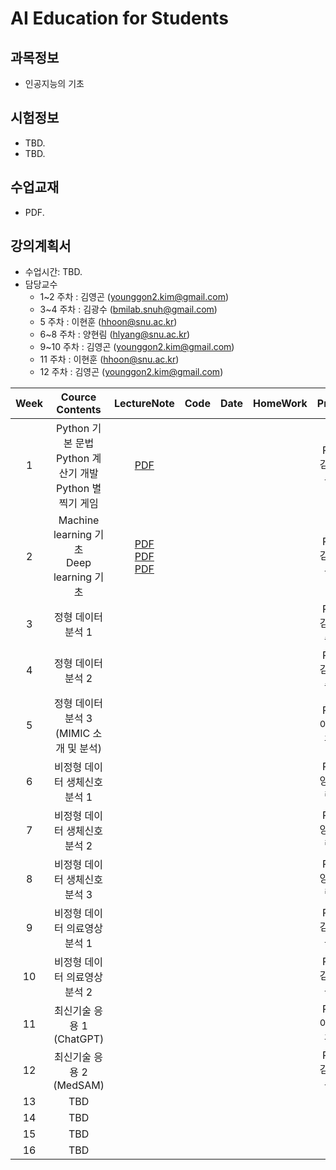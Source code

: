 # AI Education for Students

## 과목정보
- 인공지능의 기초
  
## 시험정보
- TBD.
- TBD.

## 수업교재
- PDF.

## 강의계획서
- 수업시간: TBD. 
- 담당교수
  - 1~2 주차 : 김영곤 (younggon2.kim@gmail.com)
  - 3~4 주차 : 김광수 (bmilab.snuh@gmail.com)
  - 5 주차 : 이현훈 (hhoon@snu.ac.kr)
  - 6~8 주차 : 양현림 (hlyang@snu.ac.kr)
  - 9~10 주차 : 김영곤 (younggon2.kim@gmail.com)
  - 11 주차 : 이현훈 (hhoon@snu.ac.kr)
  - 12 주차 : 김영곤 (younggon2.kim@gmail.com)

| Week | Cource Contents | LectureNote | Code | Date | HomeWork | Prof. |
|:---:|:---:|:---:|:---:|:---:|:---:|:---:|
| 1 | Python 기본 문법 <br> Python 계산기 개발 <br> Python 별찍기 게임| [PDF](https://github.com/SNUH-AIeducation/SNU-AI-Education-for-Students/blob/main/LectureNotes/Week%201/Python_%EA%B8%B0%EC%B4%88_DY01.pdf) | |  | | Pf. 김영곤 |
| 2 | Machine learning 기초 <br> Deep learning 기초 | [PDF](https://github.com/SNUH-AIeducation/SNU-AI-Education-for-Students/blob/main/LectureNotes/Week%202/Python_ML_%EA%B0%9C%EB%85%90%EA%B3%BC_%EC%8B%A4%EC%8A%B5_DY01.pdf) <br>[PDF](https://github.com/SNUH-AIeducation/SNU-AI-Education-for-Students/blob/main/LectureNotes/Week%202/Python_DL_%EA%B0%9C%EB%85%90%EA%B3%BC_%EC%8B%A4%EC%8A%B5_Part1_DY01.pdf)<br>[PDF](https://github.com/SNUH-AIeducation/SNU-AI-Education-for-Students/blob/main/LectureNotes/Week%202/Python_DL_%EA%B0%9C%EB%85%90%EA%B3%BC_%EC%8B%A4%EC%8A%B5_Part2_DY01.pdf)| |  | | Pf. 김영곤 |
| 3 | 정형 데이터 분석 1 |  | |  |  | Pf. 김광수 |
| 4 | 정형 데이터 분석 2 |  | |  |  | Pf. 김광수 |
| 5 | 정형 데이터 분석 3 <br> (MIMIC 소개 및 분석) |  | |  |  | Pf. 이현훈 |
| 6 | 비정형 데이터 생체신호 분석 1 |  | |  |  | Pf. 양현림 |
| 7 | 비정형 데이터 생체신호 분석 2 |  | |  |  | Pf. 양현림 |
| 8 | 비정형 데이터 생체신호 분석 3 |  | |  |  | Pf. 양현림 |
| 9 | 비정형 데이터 의료영상 분석 1 |  | |  |  | Pf. 김영곤 |
| 10 | 비정형 데이터 의료영상 분석 2 |  | |  |  | Pf. 김영곤 |
| 11 | 최신기술 응용 1 (ChatGPT) |  | |  |  | Pf. 이현훈 |
| 12 | 최신기술 응용 2 (MedSAM) |  | |  |  | Pf. 김영곤 |
| 13 | TBD |  | |  |  |  |
| 14 | TBD |  | |  |  |  |
| 15 | TBD |  | |  |  |  |
| 16 | TBD |  | |  |  |  |


